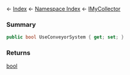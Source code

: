 ← [Index](Api-Index) ← [Namespace Index](Namespace-Index) ← [IMyCollector](Sandbox.ModAPI.Ingame.IMyCollector)

### Summary

```csharp
public bool UseConveyorSystem { get; set; }
```

### Returns

[bool](https://docs.microsoft.com/en-us/dotnet/api/system.boolean?view=netframework-4.6)

